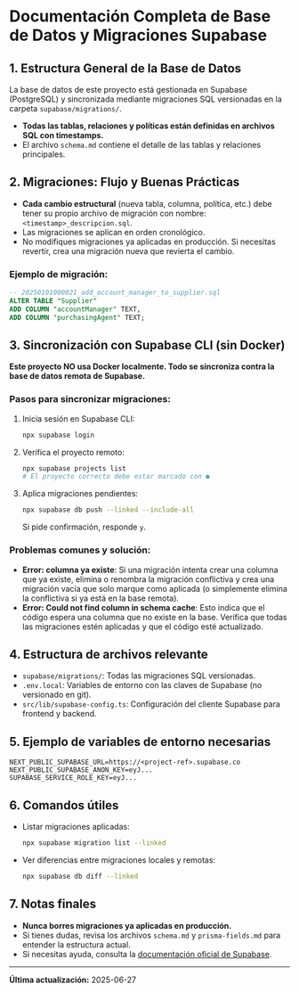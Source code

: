 # Documentación Completa de Base de Datos y Migraciones Supabase

## 1. Estructura General de la Base de Datos

La base de datos de este proyecto está gestionada en Supabase (PostgreSQL) y sincronizada mediante migraciones SQL versionadas en la carpeta `supabase/migrations/`.

- **Todas las tablas, relaciones y políticas están definidas en archivos SQL con timestamps.**
- El archivo `schema.md` contiene el detalle de las tablas y relaciones principales.

## 2. Migraciones: Flujo y Buenas Prácticas

- **Cada cambio estructural** (nueva tabla, columna, política, etc.) debe tener su propio archivo de migración con nombre: `<timestamp>_descripcion.sql`.
- Las migraciones se aplican en orden cronológico.
- No modifiques migraciones ya aplicadas en producción. Si necesitas revertir, crea una migración nueva que revierta el cambio.

### Ejemplo de migración:
```sql
-- 20250101000021_add_account_manager_to_supplier.sql
ALTER TABLE "Supplier"
ADD COLUMN "accountManager" TEXT,
ADD COLUMN "purchasingAgent" TEXT;
```

## 3. Sincronización con Supabase CLI (sin Docker)

**Este proyecto NO usa Docker localmente. Todo se sincroniza contra la base de datos remota de Supabase.**

### Pasos para sincronizar migraciones:
1. Inicia sesión en Supabase CLI:
   ```bash
   npx supabase login
   ```
2. Verifica el proyecto remoto:
   ```bash
   npx supabase projects list
   # El proyecto correcto debe estar marcado con ●
   ```
3. Aplica migraciones pendientes:
   ```bash
   npx supabase db push --linked --include-all
   ```
   Si pide confirmación, responde `y`.

### Problemas comunes y solución:
- **Error: columna ya existe**: Si una migración intenta crear una columna que ya existe, elimina o renombra la migración conflictiva y crea una migración vacía que solo marque como aplicada (o simplemente elimina la conflictiva si ya está en la base remota).
- **Error: Could not find column in schema cache**: Esto indica que el código espera una columna que no existe en la base. Verifica que todas las migraciones estén aplicadas y que el código esté actualizado.

## 4. Estructura de archivos relevante
- `supabase/migrations/`: Todas las migraciones SQL versionadas.
- `.env.local`: Variables de entorno con las claves de Supabase (no versionado en git).
- `src/lib/supabase-config.ts`: Configuración del cliente Supabase para frontend y backend.

## 5. Ejemplo de variables de entorno necesarias
```
NEXT_PUBLIC_SUPABASE_URL=https://<project-ref>.supabase.co
NEXT_PUBLIC_SUPABASE_ANON_KEY=eyJ...
SUPABASE_SERVICE_ROLE_KEY=eyJ...
```

## 6. Comandos útiles
- Listar migraciones aplicadas:
  ```bash
  npx supabase migration list --linked
  ```
- Ver diferencias entre migraciones locales y remotas:
  ```bash
  npx supabase db diff --linked
  ```

## 7. Notas finales
- **Nunca borres migraciones ya aplicadas en producción.**
- Si tienes dudas, revisa los archivos `schema.md` y `prisma-fields.md` para entender la estructura actual.
- Si necesitas ayuda, consulta la [documentación oficial de Supabase](https://supabase.com/docs/guides/cli).

---

**Última actualización:** 2025-06-27 